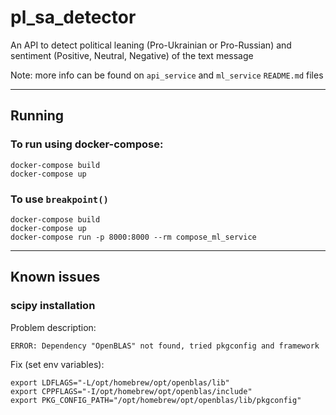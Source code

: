 # pl_sa_detector
An API to detect political leaning (Pro-Ukrainian or Pro-Russian) and sentiment (Positive, Neutral, Negative) of the text message

Note: more info can be found on `api_service` and `ml_service` `README.md` files

---
## Running
### To run using docker-compose:
```
docker-compose build
docker-compose up
```
### To use `breakpoint()`
```
docker-compose build
docker-compose up
docker-compose run -p 8000:8000 --rm compose_ml_service
```

---

## Known issues
### scipy installation
Problem description:
```
ERROR: Dependency "OpenBLAS" not found, tried pkgconfig and framework
```
Fix (set env variables):
```
export LDFLAGS="-L/opt/homebrew/opt/openblas/lib"
export CPPFLAGS="-I/opt/homebrew/opt/openblas/include"
export PKG_CONFIG_PATH="/opt/homebrew/opt/openblas/lib/pkgconfig"
```
